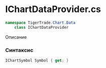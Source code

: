 
# IChartDataProvider.cs
```csharp
namespace TigerTrade.Chart.Data  
    class IChartDataProvider
```

Описание

### Синтаксис
```csharp
IChartSymbol Symbol { get; }
```
